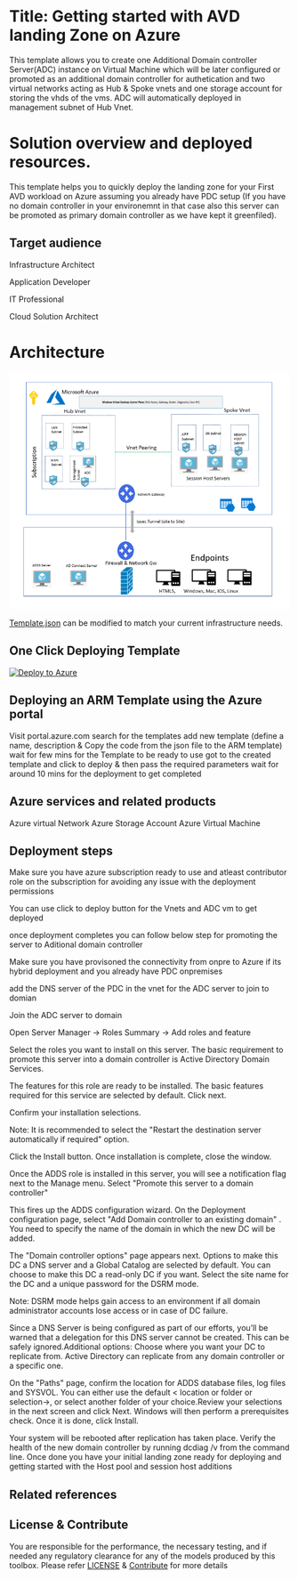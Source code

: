# Title: Getting started with AVD landing Zone on Azure 
This template allows you to create one Additional Domain controller Server(ADC) instance on Virtual Machine which will be later configured or promoted as an additional domain controller for authetication and two virtual networks acting as Hub & Spoke vnets and one storage account for storing the vhds of the vms. ADC will automatically deployed in management subnet of Hub Vnet.



# Solution overview and deployed resources. 
This template helps you to quickly deploy the landing zone for your First AVD workload on Azure assuming you already have PDC setup (If you have no domain controller in your environemnt in that case also this server can be promoted as primary domain controller as we have kept it greenfiled). 



## Target audience
Infrastructure Architect

Application Developer

IT Professional

Cloud Solution Architect


# Architecture



![alt image](https://github.com/nehatiwari1994/AVDGettingstartedLandingZone/blob/master/Images/AVD%20Architecture%20with%20Azure%20Landing%20Zone.png)



[Template.json](https://github.com/Ganapathivarma07/LRS-Migration-AzureSQLMI/blob/master/template.json) can be modified to match your current infrastructure needs.

## One Click Deploying Template
<!-- Powershell command for Translating Git URL for template.json
    $url = "https://raw.githubusercontent.com/Ganapathivarma07/LRS-Migration-AzureSQLMI/master/template.json"
    [uri]::EscapeDataString($url)
    >> uri = https%3A%2F%2Fgithub.com%2FGanapathivarma07%2FLRS-Migration-AzureSQLMI%2Fblob%2F
master%2Ftemplate.json

Base URL: https://portal.azure.com/#create/Microsoft.Template/uri
Final URL: <Base URL>/<uri>
-->
[![Deploy to Azure](https://aka.ms/deploytoazurebutton)](https://portal.azure.com/#create/Microsoft.Template/uri/https%3A%2F%2Fraw.githubusercontent.com%2Fnehatiwari1994%2Ftest%2Fmaster%2Ftemplate.json)


## Deploying an ARM Template using the Azure portal

Visit portal.azure.com
search for the templates 
add new template (define a name, description & Copy the code from the json file to the ARM template) 
wait for few mins for the Template to be ready to use 
got to the created template and click to deploy & then pass the required parameters 
wait for around 10 mins for the deployment to get completed 

## Azure services and related products
Azure virtual Network 
Azure Storage Account 
Azure Virtual Machine 


## Deployment steps

Make sure you have azure subscription ready to use and atleast contributor role on the subscription for avoiding any issue with the deployment permissions 

You can use click to deploy button for the Vnets and ADC vm to get deployed 

once deployment completes you can follow below step for promoting the server to Aditional domain controller 

Make sure you have provisoned the connectivity from onpre to Azure if its hybrid deployment and you already have PDC onpremises 

add the DNS server of the PDC in the vnet for the ADC server to join to domian 

Join the ADC server to domain 

Open Server Manager → Roles Summary → Add roles and feature

Select the roles you want to install on this server. The basic requirement to promote this server into a domain controller is Active Directory Domain Services.

The features for this role are ready to be installed. The basic features required for this service are selected by default. Click next.

Confirm your installation selections.

Note: It is recommended to select the "Restart the destination server automatically if required" option.

Click the Install button. Once installation is complete, close the window.

Once the ADDS role is installed in this server, you will see a notification flag next to the Manage menu. Select "Promote this server to a domain controller"

This fires up the ADDS configuration wizard. On the Deployment configuration page, select "Add Domain controller to an existing domain" . You need to specify the name 
of the domain in which the new DC will be added.

The "Domain controller options" page appears next. Options to make this DC a DNS server and a Global Catalog are selected by default. You can choose to make this DC a read-only DC if you want. Select the site name for the DC and a unique password for the DSRM mode.

Note: DSRM mode helps gain access to an environment if all domain administrator accounts lose access or in case of DC failure.

Since a DNS Server is being configured as part of our efforts, you’ll be warned that a delegation for this DNS server cannot be created. This can be safely ignored.Additional options: Choose where you want your DC to replicate from. Active Directory can replicate from any domain controller or a specific one.

On the "Paths" page, confirm the location for ADDS database files, log files and SYSVOL. You can either use the default < location or folder or selection→, or select another folder of your choice.Review your selections in the next screen and click Next. Windows will then perform a prerequisites check. Once it is done, click Install.

Your system will be rebooted after replication has taken place. Verify the health of the new domain controller by running dcdiag /v from the command line.
Once done you have your initial landing zone ready for deploying and getting started with the Host pool and session host additions 

## Related references


## License & Contribute

You are responsible for the performance, the necessary testing, and if needed any regulatory clearance for any of the models produced by this toolbox.
Please refer [LICENSE](LICENSE) &  [Contribute](https://github.com/nehatiwari1994/AVDGettingstartedLandingZone/blob/master/Contribute.md) for more details


